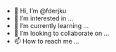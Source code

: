 - 👋 Hi, I’m @fderjku
- 👀 I’m interested in ...
- 🌱 I’m currently learning ...
- 💞️ I’m looking to collaborate on ...
- 📫 How to reach me ...

<!---
fderjku/fderjku is a ✨ special ✨ repository because its `README.md` (this file) appears on your GitHub profile.
You can click the Preview link to take a look at your changes.
--->
